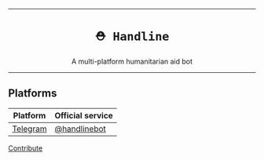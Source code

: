 ***

<h1 align="center">
<code>⛑️ Handline</code>
</h1>
<p align="center">
A multi-platform humanitarian aid bot
</p>

***

## Platforms

| Platform                                                                   | Official service                         |
|----------------------------------------------------------------------------|------------------------------------------|
| [Telegram](https://github.com/openkindhq/handline/tree/main/apps/telegram) | [@handlinebot](https://t.me/handlinebot) |


[Contribute](https://discord.gg/R4wJ2TDshg)